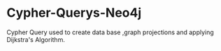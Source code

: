 # Cypher-Querys-Neo4j
Cypher Query used to create data base ,graph projections and applying Dijkstra's Algorithm.
